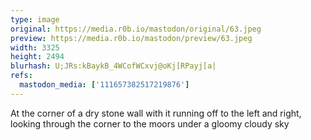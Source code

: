 ```yaml
---
type: image
original: https://media.r0b.io/mastodon/original/63.jpeg
preview: https://media.r0b.io/mastodon/preview/63.jpeg
width: 3325
height: 2494
blurhash: U;JRs:kBaykB_4WCofWCxvj@oKj[RPayj[a|
refs:
  mastodon_media: ['111657382517219876']
---
```


At the corner of a dry stone wall with it running off to the left and right, looking through the corner to the moors under a gloomy cloudy sky
